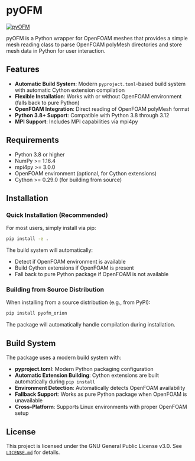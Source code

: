 pyOFM
=====

[![pyOFM](https://github.com/mdolab/pyofm/actions/workflows/reg_tests.yml/badge.svg)](https://github.com/mdolab/pyofm/actions/workflows/reg_tests.yml)

pyOFM is a Python wrapper for OpenFOAM meshes that provides a simple mesh reading class to parse OpenFOAM polyMesh directories and store mesh data in Python for user interaction.

## Features

- **Automatic Build System**: Modern `pyproject.toml`-based build system with automatic Cython extension compilation
- **Flexible Installation**: Works with or without OpenFOAM environment (falls back to pure Python)
- **OpenFOAM Integration**: Direct reading of OpenFOAM polyMesh format
- **Python 3.8+ Support**: Compatible with Python 3.8 through 3.12
- **MPI Support**: Includes MPI capabilities via mpi4py

## Requirements

- Python 3.8 or higher
- NumPy >= 1.16.4
- mpi4py >= 3.0.0
- OpenFOAM environment (optional, for Cython extensions)
- Cython >= 0.29.0 (for building from source)

## Installation

### Quick Installation (Recommended)

For most users, simply install via pip:

```bash
pip install -e .
```

The build system will automatically:
- Detect if OpenFOAM environment is available
- Build Cython extensions if OpenFOAM is present
- Fall back to pure Python package if OpenFOAM is not available


### Building from Source Distribution

When installing from a source distribution (e.g., from PyPI):

```bash
pip install pyofm_orion
```

The package will automatically handle compilation during installation.

## Build System

The package uses a modern build system with:

- **pyproject.toml**: Modern Python packaging configuration
- **Automatic Extension Building**: Cython extensions are built automatically during `pip install`
- **Environment Detection**: Automatically detects OpenFOAM availability
- **Fallback Support**: Works as pure Python package when OpenFOAM is unavailable
- **Cross-Platform**: Supports Linux environments with proper OpenFOAM setup


## License

This project is licensed under the GNU General Public License v3.0. See [`LICENSE.md`](LICENSE.md) for details.
